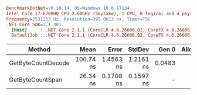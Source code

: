 ``` ini

BenchmarkDotNet=v0.10.14, OS=Windows 10.0.17134
Intel Core i7-6700HQ CPU 2.60GHz (Skylake), 1 CPU, 8 logical and 4 physical cores
Frequency=2531253 Hz, Resolution=395.0613 ns, Timer=TSC
.NET Core SDK=2.1.301
  [Host]     : .NET Core 2.1.1 (CoreCLR 4.6.26606.02, CoreFX 4.6.26606.05), 64bit RyuJIT
  DefaultJob : .NET Core 2.1.1 (CoreCLR 4.6.26606.02, CoreFX 4.6.26606.05), 64bit RyuJIT


```
|             Method |      Mean |     Error |    StdDev |  Gen 0 | Allocated |
|------------------- |----------:|----------:|----------:|-------:|----------:|
| GetByteCountDecode | 100.74 ns | 1.4563 ns | 1.2161 ns | 0.0483 |     152 B |
|   GetByteCountSpan |  26.34 ns | 0.1708 ns | 0.1597 ns |      - |       0 B |
